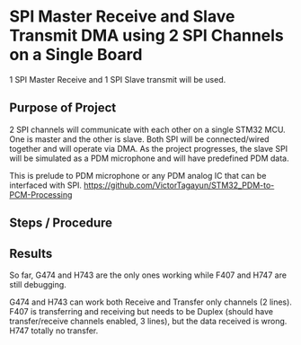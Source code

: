 # SPI Master Receive and Slave Transmit DMA using 2 SPI Channels on a Single Board

1 SPI Master Receive and 1 SPI Slave transmit will be used.

## Purpose of Project

2 SPI channels will communicate with each other on a single STM32 MCU. One is master and the other is slave. Both SPI will be connected/wired together and will operate via DMA. As the project progresses, the slave SPI will be simulated as a PDM microphone and will have predefined PDM data.

This is prelude to PDM microphone or any PDM analog IC that can be interfaced with SPI. https://github.com/VictorTagayun/STM32_PDM-to-PCM-Processing

## Steps / Procedure

## Results

So far, G474 and H743 are the only ones working while F407 and H747 are still debugging.

G474 and H743 can work both Receive and Transfer only channels (2 lines).
F407 is transferring and receiving but needs to be Duplex (should have transfer/receive channels enabled, 3 lines), but the data received is wrong.
H747 totally no transfer.
